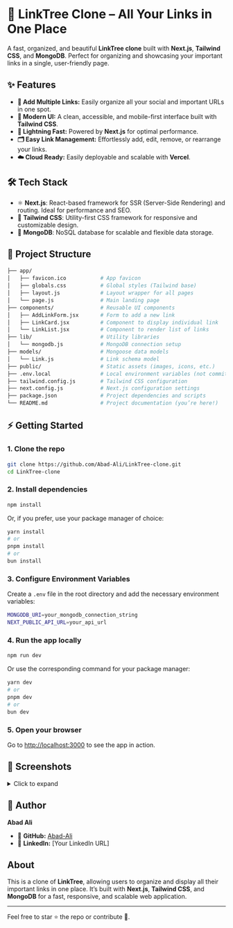 # 🌳 **LinkTree Clone** – All Your Links in One Place

A fast, organized, and beautiful **LinkTree clone** built with **Next.js**, **Tailwind CSS**, and **MongoDB**. Perfect for organizing and showcasing your important links in a single, user-friendly page.

## ✨ **Features**

* **📎 Add Multiple Links:** Easily organize all your social and important URLs in one spot.
* **🚦 Modern UI:** A clean, accessible, and mobile-first interface built with **Tailwind CSS**.
* **💨 Lightning Fast:** Powered by **Next.js** for optimal performance.
* **🗂️ Easy Link Management:** Effortlessly add, edit, remove, or rearrange your links.
* **☁️ Cloud Ready:** Easily deployable and scalable with **Vercel**.

## 🛠️ **Tech Stack**

* ⚛️ **Next.js**: React-based framework for SSR (Server-Side Rendering) and routing. Ideal for performance and SEO.
* 💨 **Tailwind CSS**: Utility-first CSS framework for responsive and customizable design.
* 🍃 **MongoDB**: NoSQL database for scalable and flexible data storage.

## 📂 **Project Structure**

```bash
├── app/
│   ├── favicon.ico           # App favicon
│   ├── globals.css           # Global styles (Tailwind base)
│   ├── layout.js             # Layout wrapper for all pages
│   └── page.js               # Main landing page
├── components/               # Reusable UI components
│   ├── AddLinkForm.jsx       # Form to add a new link
│   ├── LinkCard.jsx          # Component to display individual link
│   └── LinkList.jsx          # Component to render list of links
├── lib/                      # Utility libraries
│   └── mongodb.js            # MongoDB connection setup
├── models/                   # Mongoose data models
│   └── Link.js               # Link schema model
├── public/                   # Static assets (images, icons, etc.)
├── .env.local                # Local environment variables (not committed)
├── tailwind.config.js        # Tailwind CSS configuration
├── next.config.js            # Next.js configuration settings
├── package.json              # Project dependencies and scripts
└── README.md                 # Project documentation (you’re here!)

````

## ⚡ **Getting Started**

### 1. Clone the repo

```bash
git clone https://github.com/Abad-Ali/LinkTree-clone.git
cd LinkTree-clone
```

### 2. Install dependencies

```bash
npm install
```

Or, if you prefer, use your package manager of choice:

```bash
yarn install
# or
pnpm install
# or
bun install
```

### 3. Configure Environment Variables

Create a `.env` file in the root directory and add the necessary environment variables:

```bash
MONGODB_URI=your_mongodb_connection_string
NEXT_PUBLIC_API_URL=your_api_url
```

### 4. Run the app locally

```bash
npm run dev
```

Or use the corresponding command for your package manager:

```bash
yarn dev
# or
pnpm dev
# or
bun dev
```

### 5. Open your browser

Go to [http://localhost:3000](http://localhost:3000) to see the app in action.

## 📸 **Screenshots**

<details>
  <summary>Click to expand</summary>

  ![Screenshot 1](https://github.com/Abad-Ali/LinkTree-clone/blob/584cb07deb4d2b5976eae37f551f2df0a138fbea/Screenshot%202025-09-17%20094058.png)
  
  ![Screenshot 2](https://github.com/Abad-Ali/LinkTree-clone/blob/584cb07deb4d2b5976eae37f551f2df0a138fbea/Screenshot%202025-09-17%20094118.png)

   ![Screenshot 3](https://github.com/Abad-Ali/LinkTree-clone/blob/584cb07deb4d2b5976eae37f551f2df0a138fbea/Screenshot%202025-09-17%20094142.png)

</details>

## 👤 **Author**

**Abad Ali**

* 💼 **GitHub:** [Abad-Ali](https://github.com/Abad-Ali)
* 🔗 **LinkedIn:** \[Your LinkedIn URL]

## About

This is a clone of **LinkTree**, allowing users to organize and display all their important links in one place. It’s built with **Next.js**, **Tailwind CSS**, and **MongoDB** for a fast, responsive, and scalable web application.

---

Feel free to star ⭐ the repo or contribute 🚀.
